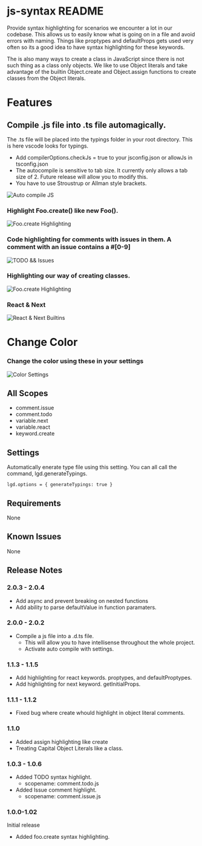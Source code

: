 # js-syntax README

Provide syntax highlighting for scenarios we encounter a lot in our codebase. This allows us to easily know what is going on in a file
and avoid errors with naming. Things like proptypes and defaultProps gets used very often so its a good idea to have syntax highlighting for
these keywords. 

The is also many ways to create a class in JavaScript since there is not such thing as a class only objects. We like to use Object literals 
and take advantage of the builtin Object.create and Object.assign functions to create classes from the Object literals.

# Features

## Compile .js file into .ts file automagically.

The .ts file will be placed into the typings folder in your root directory. This is here vscode looks for typings. 
- Add compilerOptions.checkJs = true to your jsconfig.json or allowJs in tsconfig.json
- The autocompile is sensitive to tab size. It currently only allows a tab size of 2. Future release will allow you to modify this.
- You have to use Stroustrup or Allman style brackets.

![Auto compile JS](./images/autocompile.gif)


### Highlight Foo.create() like new Foo(). 

![Foo.create Highlighting](./images/objectcreate.png)

### Code highlighting for comments with issues in them. A comment with an issue contains a #[0-9]

![TODO && Issues](./images/comments.png)

### Highlighting our way of creating classes.

![Foo.create Highlighting](./images/classcreation.png)

### React & Next

![React & Next Builtins](./images/reactnextbuiltins.png)

# Change Color

### Change the color using these in your settings

![Color Settings](./images/colorsettings.png)

## All Scopes

- comment.issue
- comment.todo
- variable.next
- variable.react
- keyword.create

## Settings

Automatically enerate type file using this setting. You can all call the command, lgd.generateTypings.

`
lgd.options = {
  generateTypings: true
}
`

## Requirements

None

## Known Issues

None

## Release Notes

### 2.0.3 - 2.0.4

- Add async and prevent breaking on nested functions
- Add ability to parse defaultValue in function paramaters.

### 2.0.0 - 2.0.2

- Compile a js file into a .d.ts file. 
  - This will allow you to have intellisense throughout the whole project.
  - Activate auto compile with settings.

### 1.1.3 - 1.1.5

- Add highlighting for react keywords. proptypes, and defaultProptypes.
- Add highlighting for next keyword. getInitialProps.

### 1.1.1 - 1.1.2

- Fixed bug where create whould highlight in object literal comments.

### 1.1.0

- Added assign highlighting like create
- Treating Capital Object Literals like a class.

### 1.0.3 - 1.0.6

- Added TODO syntax highlight.
  - scopename: comment.todo.js
- Added Issue comment highlight.
  - scopename: comment.issue.js

### 1.0.0-1.02

Initial release
- Added foo.create syntax highlighting.
